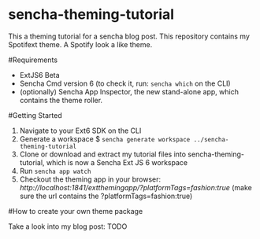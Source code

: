 # sencha-theming-tutorial
This a theming tutorial for a sencha blog post. This repository contains my Spotifext theme. A Spotify look a like theme.

#Requirements
* ExtJS6 Beta
* Sencha Cmd version 6 (to check it, run: `sencha which` on the CLI)
* (optionally) Sencha App Inspector, the new stand-alone app, which contains the theme roller.

#Getting Started

1. Navigate to your Ext6 SDK on the CLI
2. Generate a workspace
<from-ext6-folder>$ `sencha generate workspace ../sencha-theming-tutorial`
3. Clone or download and extract my tutorial files into sencha-theming-tutorial, which is now a Sencha Ext JS 6 workspace
4. Run `sencha app watch`
5. Checkout the theming app in your browser: *http://localhost:1841/extthemingapp/?platformTags=fashion:true*
(make sure the url contains the ?platformTags=fashion:true)

#How to create your own theme package

Take a look into my blog post: TODO

